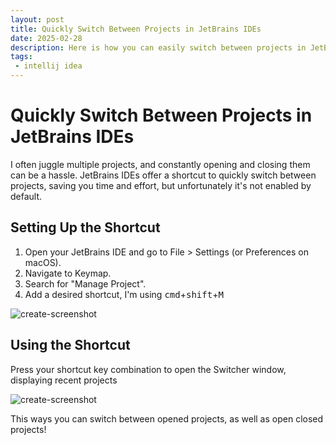 ```yaml
---
layout: post
title: Quickly Switch Between Projects in JetBrains IDEs
date: 2025-02-28
description: Here is how you can easily switch between projects in JetBrains IDEs
tags: 
 - intellij idea
---
```


# Quickly Switch Between Projects in JetBrains IDEs

I often juggle multiple projects, and constantly opening and closing them can be a hassle. JetBrains IDEs offer a shortcut to quickly switch between projects, saving you time and effort, but unfortunately it's not enabled by default.

## Setting Up the Shortcut

 1. Open your JetBrains IDE and go to File > Settings (or Preferences on macOS).
 1. Navigate to Keymap.
 1. Search for "Manage Project".
 1. Add a desired shortcut, I'm using <kbd>cmd</kbd>+<kbd>shift</kbd>+<kbd>M</kbd>

![create-screenshot]({{site.url}}/images/2025/ide-screenshot-1.png)


## Using the Shortcut

Press your shortcut key combination to open the Switcher window, displaying recent projects

![create-screenshot]({{site.url}}/images/2025/ide-screenshot-2.png)


This ways you can switch between opened projects, as well as open closed projects!